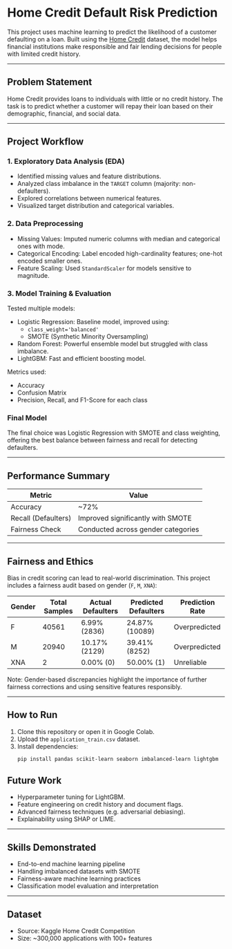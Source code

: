 # Home Credit Default Risk Prediction

This project uses machine learning to predict the likelihood of a customer defaulting on a loan. Built using the [Home Credit](https://www.kaggle.com/competitions/home-credit-default-risk) dataset, the model helps financial institutions make responsible and fair lending decisions for people with limited credit history.

---

## Problem Statement

Home Credit provides loans to individuals with little or no credit history. The task is to predict whether a customer will repay their loan based on their demographic, financial, and social data.

---

## Project Workflow

### 1. Exploratory Data Analysis (EDA)
- Identified missing values and feature distributions.
- Analyzed class imbalance in the `TARGET` column (majority: non-defaulters).
- Explored correlations between numerical features.
- Visualized target distribution and categorical variables.

### 2. Data Preprocessing
- Missing Values: Imputed numeric columns with median and categorical ones with mode.
- Categorical Encoding: Label encoded high-cardinality features; one-hot encoded smaller ones.
- Feature Scaling: Used `StandardScaler` for models sensitive to magnitude.

### 3. Model Training & Evaluation
Tested multiple models:
- Logistic Regression: Baseline model, improved using:
  - `class_weight='balanced'`
  - SMOTE (Synthetic Minority Oversampling)
- Random Forest: Powerful ensemble model but struggled with class imbalance.
- LightGBM: Fast and efficient boosting model.

Metrics used:
- Accuracy
- Confusion Matrix
- Precision, Recall, and F1-Score for each class

### Final Model
The final choice was Logistic Regression with SMOTE and class weighting, offering the best balance between fairness and recall for detecting defaulters.

---

## Performance Summary

| Metric              | Value    |
|---------------------|----------|
| Accuracy            | ~72%     |
| Recall (Defaulters) | Improved significantly with SMOTE |
| Fairness Check      | Conducted across gender categories |

---

## Fairness and Ethics

Bias in credit scoring can lead to real-world discrimination. This project includes a fairness audit based on gender (`F`, `M`, `XNA`):

| Gender | Total Samples | Actual Defaulters | Predicted Defaulters | Prediction Rate |
|--------|----------------|-------------------|----------------------|-----------------|
| F      | 40561          | 6.99% (2836)      | 24.87% (10089)       | Overpredicted   |
| M      | 20940          | 10.17% (2129)     | 39.41% (8252)        | Overpredicted   |
| XNA    | 2              | 0.00% (0)         | 50.00% (1)           | Unreliable      |

Note: Gender-based discrepancies highlight the importance of further fairness corrections and using sensitive features responsibly.

---

## How to Run

1. Clone this repository or open it in Google Colab.
2. Upload the `application_train.csv` dataset.
3. Install dependencies:
   ```bash
   pip install pandas scikit-learn seaborn imbalanced-learn lightgbm

## Future Work
- Hyperparameter tuning for LightGBM.
- Feature engineering on credit history and document flags.
- Advanced fairness techniques (e.g. adversarial debiasing).
- Explainability using SHAP or LIME.

---

## Skills Demonstrated
- End-to-end machine learning pipeline
- Handling imbalanced datasets with SMOTE
- Fairness-aware machine learning practices
- Classification model evaluation and interpretation

---

## Dataset
- Source: Kaggle Home Credit Competition
- Size: ~300,000 applications with 100+ features


